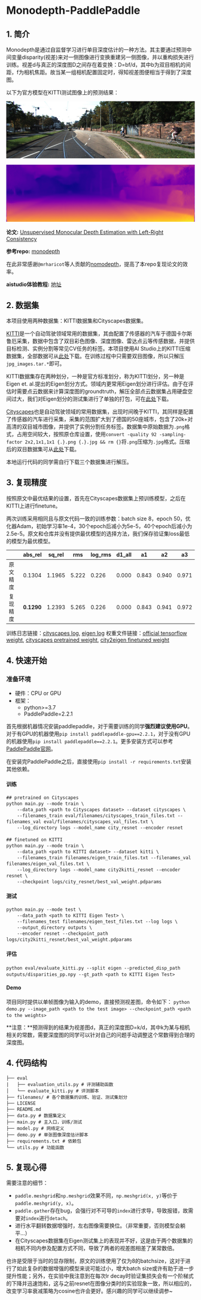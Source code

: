 # Monodepth-PaddlePaddle

## 1. 简介

Monodepth是通过自监督学习进行单目深度估计的一种方法。其主要通过预测中间变量disparity(视差)来对一侧图像进行变换重建另一侧图像，并以重构损失进行训练。视差d与真正的深度图D之间存在着变换：D=bf/d，其中b为双目相机的间距，f为相机焦距。故当某一组相机配置固定时，得知视差图便相当于得到了深度图。

以下为官方模型在KITTI测试图像上的预测结果：

![avatar](pic/demo.jpg)

![avatar](pic/demo_disp.png)


**论文:** [Unsupervised Monocular Depth Estimation with Left-Right Consistency](http://arxiv.org/abs/1609.03677)

**参考repo:** [monodepth](https://github.com/mrharicot/monodepth)

在此非常感谢`@mrharicot`等人贡献的[nomodepth](https://github.com/mrharicot/monodepth)，提高了本repo复现论文的效率。

**aistudio体验教程:** [地址](https://aistudio.baidu.com/aistudio/projectdetail/3295597)

## 2. 数据集

本项目使用两种数据集：KITTI数据集和Cityscapes数据集。

[KITTI](http://www.cvlibs.net/datasets/kitti/)是一个自动驾驶领域常用的数据集，其由配置了传感器的汽车于德国卡尔斯鲁厄采集，数据中包含了双目彩色图像、深度图像、雷达点云等传感数据，并提供目标检测、实例分割等常见CV任务的标签。本项目使用AI Studio上的KITTI压缩数据集，全部数据可从[此处](https://aistudio.baidu.com/aistudio/datasetdetail/15348)下载。在训练过程中只需要双目图像，所以只解压`jpg_images.tar.*`即可。

KITTI数据集存在两种划分，一种是官方标准划分，称为KITTI划分，另一种是Eigen et. al.提出的Eigen划分方式。领域内更常用Eigen划分进行评估。由于在评估时需要点云数据来计算深度图的groundtruth，解压全部点云数据集占用硬盘空间过大，我们对Eigen划分的测试集进行了单独的打包，可在[此处](https://aistudio.baidu.com/aistudio/datasetdetail/124009)下载。

[Cityscapes](https://www.cityscapes-dataset.com/)也是自动驾驶领域的常用数据集，出现时间晚于KITTI，其同样是配置了传感器的汽车进行采集，采集的范围扩大到了德国的50座城市，包含了20k+对高清的双目城市图像，并提供了实例分割任务标签。数据集中原始数据为`.png`格式，占用空间较大，按照原仓库设置，使用`convert -quality 92 -sampling-factor 2x2,1x1,1x1 {.}.png {.}.jpg && rm {}`将`.png`压缩为`.jpg`格式。压缩后的双目数据集可从[此处](https://aistudio.baidu.com/aistudio/datasetdetail/124090)下载。

本地运行代码的同学需自行下载三个数据集进行解压。

## 3. 复现精度

按照原文中最优结果的设置，首先在Cityscapes数据集上预训练模型，之后在KITTI上进行finetune。

两次训练采用相同且与原文代码一致的训练参数：batch size 8，epoch 50，优化器Adam，初始学习率1e-4，30个epoch后减小为5e-5，40个epoch后减小为2.5e-5。原文和仓库并没有提供最优模型的选择方法，我们保存验证集loss最低的模型为最优模型。

|       |  abs_rel  |sq_rel| rms |log_rms|d1_all| a1  | a2  | a3  |
|-------|-----------|------|-----|-------|------|-----|-----|-----|
|原文精度|  0.1304   |1.1965|5.222| 0.226 |0.000 |0.843|0.940|0.971|
|复现精度|**0.1290** |1.2393|5.265| 0.226 |0.000 |0.843|0.941|0.972|

训练日志链接：[cityscapes log](logs/cityscapes.log), [eigen log](logs/city2eigen.log)
权重文件链接：[official tensorflow weight](https://github.com/IcarusWizard/monodepth-paddle/releases/download/v0.1/tensorflow_city2eigen_resnet.h5), [cityscapes pretrained weight](https://github.com/IcarusWizard/monodepth-paddle/releases/download/v0.1/city_resnet.pdparams), [city2eigen finetuned weight](https://github.com/IcarusWizard/monodepth-paddle/releases/download/v0.1/city2eigen_resnet.pdparams)

## 4. 快速开始

### 准备环境
- 硬件：CPU or GPU
- 框架：
  - python>=3.7
  - PaddlePaddle=2.2.1

首先根据机器情况安装paddlepaddle，对于需要训练的同学**强烈建议使用GPU**。对于有GPU的机器使用`pip install paddlepaddle-gpu==2.2.1`，对于没有GPU的机器使用`pip install paddlepaddle==2.2.1`。更多安装方式可以参考[PaddlePaddle官网](https://www.paddlepaddle.org.cn/)。

在安装完PaddlePaddle之后，直接使用`pip install -r requirements.txt`安装其他依赖。

#### 训练
```
## pretrained on Cityscapes
python main.py --mode train \
    --data_path <path to Cityscapes dataset> --dataset cityscapes \
    --filenames_train eval/filenames/cityscapes_train_files.txt --filenames_val eval/filenames/cityscapes_val_files.txt \
    --log_directory logs --model_name city_resnet --encoder resnet

## finetuned on KITTI
python main.py --mode train \
    --data_path <path to KITTI dataset> --dataset kitti \
    --filenames_train filenames/eigen_train_files.txt --filenames_val filenames/eigen_val_files.txt \
    --log_directory logs --model_name city2kitti_resnet --encoder resnet \
    --checkpoint logs/city_resnet/best_val_weight.pdparams
```

#### 测试
```
python main.py --mode test \
    --data_path <path to KITTI Eigen Test> \
    --filenames_test filenames/eigen_test_files.txt --log logs \
    --output_directory outputs \
    --encoder resnet --checkpoint_path logs/city2kitti_resnet/best_val_weight.pdparams
```

#### 评估
`python eval/evaluate_kitti.py --split eigen --predicted_disp_path outputs/disparities_pp.npy --gt_path <path to KITTI Eigen Test>`

#### Demo
项目同时提供以单帧图像为输入的demo，直接预测视差图，命令如下：
`python demo.py --image_path <path to the test image> --checkpoint_path <path to the weights>`

**注意：**预测得到的结果为视差图d，真正的深度图D=k/d，其中k为某与相机相关的常数，需要深度图的同学可以针对自己的问题手动调整这个常数得到合理的深度图。

## 4. 代码结构

```
├── eval
|   ├── evaluation_utils.py # 评测辅助函数
│   └── evaluate_kitti.py # 评测脚本
├── filenames/ # 各个数据集的训练、验证、测试集划分
├── LICENSE
├── README.md
├── data.py # 数据集定义
├── main.py # 主入口，训练/测试
├── model.py # 网络定义
├── demo.py # 单张图像深度估计脚本
├── requirements.txt # 依赖包
└── utils.py # 功能函数
```

## 5. 复现心得
需要注意的细节：
- `paddle.meshgrid`和`np.meshgrid`效果不同，`np.meshgrid(x, y)`等价于`paddle.meshgrid(y, x)`。
- `paddle.gather`存在bug，会强行对不可导的`index`进行求导，导致报错，故需要对`index`进行`detach`。
- 进行水平翻转数据增强时，左右图像需要换位。（非常重要，否则模型会躺平...）
- 在Cityscapes数据集在Eigen测试集上的表现并不好，这是由于两个数据集的相机不同内参及配置方式不同，导致了两者的视差图相差了某常数倍。

也许是受限于当时的显存限制，原文的训练使用了仅为8的batchsize，这对于进行了如此复杂的数据增强的模型来说可能过小，增大batch size或许有助于进一步提升性能；另外，在实验中我注意到在每次lr decay时验证集损失会有一个阶梯式的下降并迅速饱和，这与之前resnet在图像分类时的实验现象一致，所以相应的，改变学习率衰减策略为cosine也许会更好。感兴趣的同学可以继续调参~